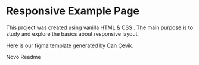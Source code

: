 # Responsive Example Page

This project was created using vanilla HTML & CSS . The main purpose is to study and explore the basics about responsive layout.

Here is our [figma template](https://www.figma.com/file/6JryHAKt1cDyvdbKoPQM3k/Responsive-Web-Page-%F0%9F%8E%89-%28Community%29?node-id=0:1) generated by [Can Çevik](https://www.figma.com/@cancevik).

Novo Readme

